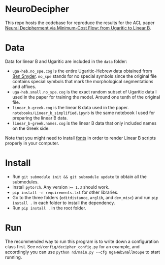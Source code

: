 # NeuroDecipher

This repo hosts the codebase for reproduce the results for the ACL paper [Neural Decipherment via Minimum-Cost Flow: from Ugaritic to Linear B](http://people.csail.mit.edu/j_luo/assets/publications/NeuroDecipher.pdf). 

# Data
Data for linear B and Ugaritic are included in the `data` folder:
* `uga-heb.no_spe.cog` is the entire Ugaritic-Hebrew data obtained from [Ben Snyder](http://people.csail.mit.edu/bsnyder/papers/bsnyder_acl2010.pdf). `no_spe` stands for no special symbols since the original file contains special symbols that mark the morphological segmentations and affixes.
* `uga-heb.small.no_spe.cog` is the exact random subset of Ugaritic data I used in the paper for training the model. Around one tenth of the original file.
* `linear_b-greek.cog` is the linear B data used in the paper. `notebooks/Linear_b_simplified.ipynb` is the same notebook I used for preparing the linear B data.
* `linear_b-greek.names.cog` is the linear B data that only included names on the Greek side.

Note that you might need to install [fonts](https://www.google.com/get/noto/#sans-linb) in order to render Linear B scripts properly in your computer.

# Install
* Run `git submodule init && git submodule update` to obtain all the submodules.
* Install `pytorch`. Any version `>= 1.3` should work.
* `pip install -r requirements.txt` for other libraries.
* Go to the three folders (`editdistance`, `arglib`, and `dev_misc`) and run `pip install .` in each folder to install the dependency.
* Run `pip install .` in the root folder.

# Run
The recommended way to run this program is to write down a configuration class first. See `nd/config/decipher_config.py` for an example, and 
accordingly you can use `python nd/main.py --cfg UgaHebSmallNoSpe` to start running.
